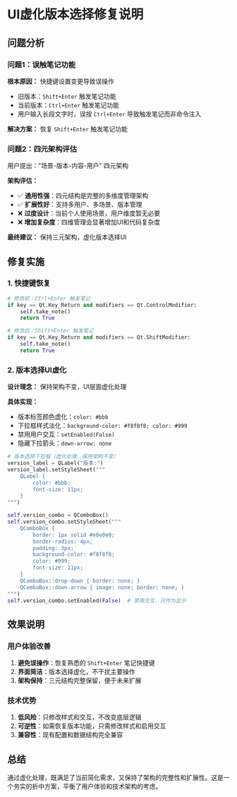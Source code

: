 # UI虚化版本选择修复说明

## 问题分析

### 问题1：误触笔记功能
**根本原因：** 快捷键设置变更导致误操作
- 旧版本：`Shift+Enter` 触发笔记功能
- 当前版本：`Ctrl+Enter` 触发笔记功能
- 用户输入长段文字时，误按 `Ctrl+Enter` 导致触发笔记而非命令注入

**解决方案：** 恢复 `Shift+Enter` 触发笔记功能

### 问题2：四元架构评估
用户提出："场景-版本-内容-用户" 四元架构

**架构评估：**
- ✅ **通用性强**：四元结构是完整的多维度管理架构
- ✅ **扩展性好**：支持多用户、多场景、版本管理
- ❌ **过度设计**：当前个人使用场景，用户维度暂无必要
- ❌ **增加复杂度**：四维管理会显著增加UI和代码复杂度

**最终建议：** 保持三元架构，虚化版本选择UI

## 修复实施

### 1. 快捷键恢复
```python
# 修改前：Ctrl+Enter 触发笔记
if key == Qt.Key_Return and modifiers == Qt.ControlModifier:
    self.take_note()
    return True

# 修改后：Shift+Enter 触发笔记
if key == Qt.Key_Return and modifiers == Qt.ShiftModifier:
    self.take_note()
    return True
```

### 2. 版本选择UI虚化
**设计理念：** 保持架构不变，UI层面虚化处理

**具体实现：**
- 版本标签颜色虚化：`color: #bbb`
- 下拉框样式淡化：`background-color: #f8f8f8; color: #999`
- 禁用用户交互：`setEnabled(False)`
- 隐藏下拉箭头：`down-arrow: none`

```python
# 版本选择下拉框（虚化处理，保持架构不变）
version_label = QLabel("版本:")
version_label.setStyleSheet("""
    QLabel {
        color: #bbb;
        font-size: 11px;
    }
""")

self.version_combo = QComboBox()
self.version_combo.setStyleSheet("""
    QComboBox {
        border: 1px solid #e0e0e0;
        border-radius: 4px;
        padding: 3px;
        background-color: #f8f8f8;
        color: #999;
        font-size: 11px;
    }
    QComboBox::drop-down { border: none; }
    QComboBox::down-arrow { image: none; border: none; }
""")
self.version_combo.setEnabled(False)  # 禁用交互，只作为显示
```

## 效果说明

### 用户体验改善
1. **避免误操作**：恢复熟悉的 `Shift+Enter` 笔记快捷键
2. **界面简洁**：版本选择虚化，不干扰主要操作
3. **架构保持**：三元结构完整保留，便于未来扩展

### 技术优势
1. **低风险**：只修改样式和交互，不改变底层逻辑
2. **可逆性**：如需恢复版本功能，只需修改样式和启用交互
3. **兼容性**：现有配置和数据结构完全兼容

## 总结

通过虚化处理，既满足了当前简化需求，又保持了架构的完整性和扩展性。这是一个务实的折中方案，平衡了用户体验和技术架构的考虑。 